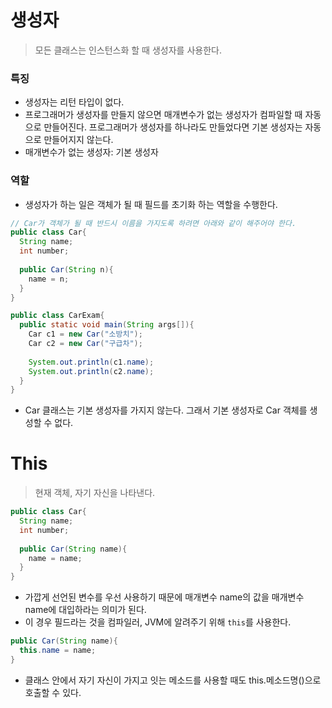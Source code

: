 # 생성자

> 모든 클래스는 인스턴스화 할 때 생성자를 사용한다.



### 특징

* 생성자는 리턴 타입이 없다.
* 프로그래머가 생성자를 만들지 않으면 매개변수가 없는 생성자가 컴파일할 때 자동으로 만들어진다. 프로그래머가 생성자를 하나라도 만들었다면 기본 생성자는 자동으로 만들어지지 않는다.
* 매개변수가 없는 생성자: 기본 생성자



### 역할

* 생성자가 하는 일은 객체가 될 때 필드를 초기화 하는 역할을 수행한다.

```java
// Car가 객체가 될 때 반드시 이름을 가지도록 하려면 아래와 같이 해주어야 한다.
public class Car{
  String name;
  int number;
  
  public Car(String n){
    name = n;
  }
}
```



```java
public class CarExam{
  public static void main(String args[]){
    Car c1 = new Car("소방치");
    Car c2 = new Car("구급차");
    
    System.out.println(c1.name);
    System.out.println(c2.name);
  }
}
```

* Car 클래스는 기본 생성자를 가지지 않는다. 그래서 기본 생성자로 Car 객체를 생성할 수 없다.



# This

> 현재 객체, 자기 자신을 나타낸다. 

```java
public class Car{
  String name;
  int number;
  
  public Car(String name){
    name = name; 
  }
}
```

* 가깝게 선언된 변수를 우선 사용하기 때문에 매개변수 name의 값을 매개변수 name에 대입하라는 의미가 된다. 
* 이 경우 필드라는 것을 컴파일러, JVM에 알려주기 위해 `this`를 사용한다.

```java
public Car(String name){
  this.name = name;
}
```

* 클래스 안에서 자기 자신이 가지고 잇는 메소드를 사용할 때도 this.메소드명()으로 호출할 수 있다.